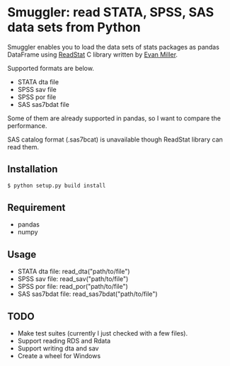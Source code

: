 Smuggler: read STATA, SPSS, SAS data sets from Python
===

Smuggler enables you to load the data sets of stats packages as pandas DataFrame using [ReadStat](https://github.com/WizardMac/ReadStat) C library written by [Evan Miller](http://www.evanmiller.org).

Supported formats are below.

- STATA dta file
- SPSS sav file
- SPSS por file
- SAS sas7bdat file

Some of them are already supported in pandas, so I want to compare the performance.

SAS catalog format (.sas7bcat) is unavailable though ReadStat library can read them.


Installation
---

```bash
$ python setup.py build install
```

Requirement
---

- pandas
- numpy

Usage
---

- STATA dta file: read_dta("path/to/file")
- SPSS sav file: read_sav("path/to/file")
- SPSS por file: read_por("path/to/file")
- SAS sas7bdat file: read_sas7bdat("path/to/file")


TODO
---

- Make test suites (currently I just checked with a few files).
- Support reading RDS and Rdata
- Support writing dta and sav
- Create a wheel for Windows
